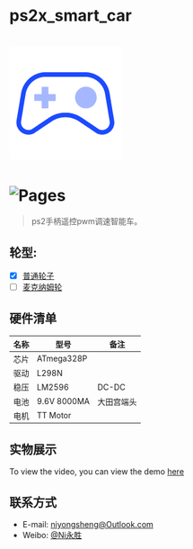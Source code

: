 # ps2x_smart_car

![(logo)](./logo.png)
===
![Pages](https://img.shields.io/badge/v-1.0.0-brightgreen.svg?style=flat-square)
===

> ps2手柄遥控pwm调速智能车。
## 轮型:
- [x] [普通轮子]()
- [ ] [麦克纳姆轮]()

## 硬件清单 

|名称|型号|备注|
| ------- | ------- | ------- |
|芯片|ATmega328P||
|驱动|L298N||
|稳压|LM2596|DC-DC|
|电池|9.6V 8000MA|大田宫端头|
|电机|TT Motor||

## 实物展示
To view the video, you can view the demo [here]()


## 联系方式
* E-mail: niyongsheng@Outlook.com
* Weibo: [@Ni永胜](https://weibo.com/u/7317805089)
